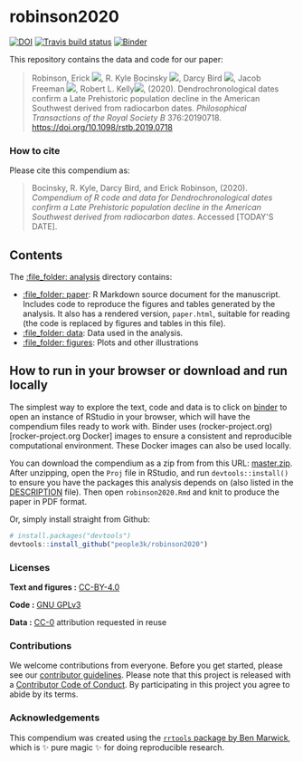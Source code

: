 
<!-- README.md is generated from README.Rmd. Please edit that file -->

# robinson2020

[![DOI](https://zenodo.org/badge/DOI/10.5281/zenodo.3647599.svg)](https://doi.org/10.5281/zenodo.3647599)
[![Travis build
status](https://travis-ci.org/people3k/robinson2020.svg?branch=master)](https://travis-ci.org/people3k/robinson2020)
[![Binder](https://mybinder.org/badge_logo.svg)](https://mybinder.org/v2/gh/people3k/robinson2020/master?urlpath=rstudio)

This repository contains the data and code for our paper:

> Robinson, Erick
> [![](https://orcid.org/sites/default/files/images/orcid_16x16.png)](https://orcid.org/0000-0002-0789-3724),
> R. Kyle Bocinsky
> [![](https://orcid.org/sites/default/files/images/orcid_16x16.png)](https://orcid.org/0000-0003-1862-3428),
> Darcy Bird
> [![](https://orcid.org/sites/default/files/images/orcid_16x16.png)](https://orcid.org/0000-0003-3466-6284),
> Jacob Freeman
> [![](https://orcid.org/sites/default/files/images/orcid_16x16.png)](https://orcid.org/0000-0001-7402-8450),
> Robert L.
> Kelly[![](https://orcid.org/sites/default/files/images/orcid_16x16.png)](https://orcid.org/0000-0001-9737-0152),
> (2020). Dendrochronological dates confirm a Late Prehistoric
> population decline in the American Southwest derived from radiocarbon
> dates. *Philosophical Transactions of the Royal Society B*
> 376:20190718. <https://doi.org/10.1098/rstb.2019.0718>

### How to cite

Please cite this compendium as:

> Bocinsky, R. Kyle, Darcy Bird, and Erick Robinson, (2020). *Compendium
> of R code and data for Dendrochronological dates confirm a Late
> Prehistoric population decline in the American Southwest derived from
> radiocarbon dates*. Accessed \[TODAY'S DATE\].

## Contents

The [:file\_folder: analysis](/analysis) directory contains:

  - [:file\_folder: paper](/analysis/paper): R Markdown source document
    for the manuscript. Includes code to reproduce the figures and
    tables generated by the analysis. It also has a rendered version,
    `paper.html`, suitable for reading (the code is replaced by figures
    and tables in this file).
  - [:file\_folder: data](/analysis/data): Data used in the analysis.  
  - [:file\_folder: figures](/analysis/figures): Plots and other
    illustrations

## How to run in your browser or download and run locally

The simplest way to explore the text, code and data is to click on
[binder](https://mybinder.org/v2/gh/people3k/robinson2020/master?urlpath=rstudio)
to open an instance of RStudio in your browser, which will have the
compendium files ready to work with. Binder uses
(rocker-project.org)\[rocker-project.org Docker\] images to ensure a
consistent and reproducible computational environment. These Docker
images can also be used locally.

You can download the compendium as a zip from from this URL:
[master.zip](/archive/master.zip). After unzipping, open the `Proj` file
in RStudio, and run `devtools::install()` to ensure you have the
packages this analysis depends on (also listed in the
[DESCRIPTION](/DESCRIPTION) file). Then open `robinson2020.Rmd` and knit
to produce the paper in PDF format.

Or, simply install straight from Github:

``` r
# install.packages("devtools")
devtools::install_github("people3k/robinson2020")
```

### Licenses

**Text and figures :**
[CC-BY-4.0](http://creativecommons.org/licenses/by/4.0/)

**Code :** [GNU GPLv3](LICENSE.md)

**Data :** [CC-0](http://creativecommons.org/publicdomain/zero/1.0/)
attribution requested in reuse

### Contributions

We welcome contributions from everyone. Before you get started, please
see our [contributor guidelines](CONTRIBUTING.md). Please note that this
project is released with a [Contributor Code of Conduct](CONDUCT.md). By
participating in this project you agree to abide by its terms.

### Acknowledgements

This compendium was created using the [`rrtools` package by Ben
Marwick](https://github.com/benmarwick/rrtools), which is ✨ pure magic ✨
for doing reproducible research.
